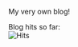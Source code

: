 My very own blog!

Blog hits so far:
<br>
<img src="https://hitcounter.pythonanywhere.com/count/tag.svg?url=https%3A%2F%2Fkristjanlink.github.io%2Flinkblog%2F" alt="Hits">
